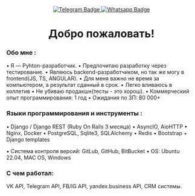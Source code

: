<div id="badges" align="center">
  <a href="https://t.me/deadanddiefox">
    <img src="https://img.shields.io/badge/Telegram-blue?style=for-the-badge&logo=telegram&logoColor=white" alt="Telegram Badge"/>
  </a>
  <a href="https://wa.me/79533833359">
    <img src="https://img.shields.io/badge/Whatsapp-green?style=for-the-badge&logo=whatsapp&logoColor=white" alt="Whatsapp Badge"/>
  </a>
</div>

<div align="center">
   <h1>
    Добро пожаловать!
   </h1>
</div>


### Обо мне :

• Я — Pyhton-разработчик.
• Предпочитаю разработку через тестирование.
• Являюсь backend-разработчиком, но так же могу в frontend(JS, TS, ANGULAR).
• Для меня важно не время за компьютером, а результат сданный в срок.
• Легко вливаюсь в коллетив
• Не убиваю продакшн(тесты - это хорош).
• Коммерческий опыт программирования: 1 год
• Ожидания по ЗП: 80 000+


### Языки программирования и инструменты :

• Django / Django REST (Ruby On Rails 3 месяца)
• AsyncIO, AioHTTP
• Nginx, Docker
• PostgreSQL, Sqlite3, SQLAlchemy
• Redis
• Bootstrap + Django templates


• Система контроля версий: GitLub, GitHub, BitBucket
• OS: Ubuntu 22.04, MAC OS, Windows


### С чем работал:

VK API, Telegram API, FB/IG API, yandex.business API, CRM системы.
